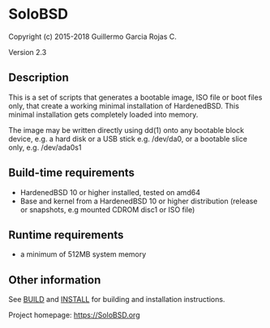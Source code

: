 # SoloBSD

Copyright (c) 2015-2018 Guillermo Garcia Rojas C. <solobsd at solobsd.org>

Version 2.3

## Description

This is a set of scripts that generates a bootable image, ISO file or boot 
files only, that create a working minimal installation of HardenedBSD. This
minimal installation gets completely loaded into memory.

The image may be written directly using dd(1) onto any bootable block device,
e.g. a hard disk or a USB stick e.g. /dev/da0, or a bootable slice only, 
e.g. /dev/ada0s1

## Build-time requirements
 - HardenedBSD 10 or higher installed, tested on amd64
 - Base and kernel from a HardenedBSD 10 or higher distribution
   (release or snapshots, e.g mounted CDROM disc1 or ISO file)

## Runtime requirements
 - a minimum of 512MB system memory

## Other information

See [BUILD](./BUILD.md) and [INSTALL](./INSTALL.md) for building and installation instructions.

Project homepage: https://SoloBSD.org
